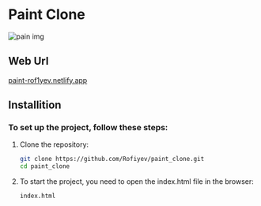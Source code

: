 # Paint Clone

![pain img](https://rof1yev-blog.vercel.app/_next/static/media/paint.79bc93b4.jpg)

## Web Url

[paint-rof1yev.netlify.app](https://paint-rof1yev.netlify.app/)

## Installition

### To set up the project, follow these steps:

1. Clone the repository:

   ```bash
   git clone https://github.com/Rofiyev/paint_clone.git
   cd paint_clone
   ```

2. To start the project, you need to open the index.html file in the browser:

    ```bash
    index.html
    ```
